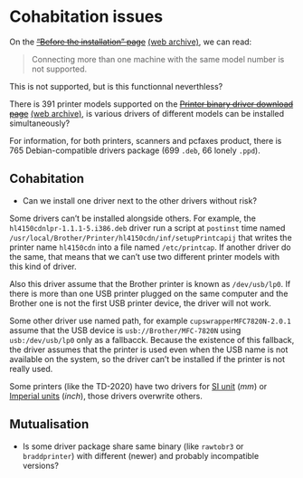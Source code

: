 Cohabitation issues
===================

On the ~~[“Before the installation” page](http://welcome.solutions.brother.com/bsc/public_s/id/linux/en/before.html#evlenv)~~ [(web archive)](http://web.archive.org/web/20140319075234/http://welcome.solutions.brother.com/bsc/public_s/id/linux/en/before.html#evlenv), we can read:

> Connecting more than one machine with the same model number is not supported.

This is not supported, but is this functionnal neverthless?

There is 391 printer models supported on the ~~[Printer binary driver download page](http://welcome.solutions.brother.com/bsc/public_s/id/linux/en/download_prn.html)~~ [(web archive)](http://web.archive.org/web/20140319075144/http://welcome.solutions.brother.com/bsc/public_s/id/linux/en/download_prn.html), is various drivers of different models can be installed simultaneously?

For information, for both printers, scanners and pcfaxes product, there is 765 Debian-compatible drivers package (699 `.deb`, 66 lonely `.ppd`).

Cohabitation
------------

* Can we install one driver next to the other drivers without risk?

Some drivers can’t be installed alongside others. For example, the `hl4150cdnlpr-1.1.1-5.i386.deb` driver run a script at `postinst` time named `/usr/local/Brother/Printer/hl4150cdn/inf/setupPrintcapij` that writes the printer name `hl4150cdn` into a file named `/etc/printcap`. If another driver do the same, that means that we can’t use two different printer models with this kind of driver.

Also this driver assume that the Brother printer is known as `/dev/usb/lp0`. If there is more than one USB printer plugged on the same computer and the Brother one is not the first USB printer device, the driver will not work.

Some other driver use named path, for example `cupswrapperMFC7820N-2.0.1` assume that the USB device is `usb://Brother/MFC-7820N` using `usb:/dev/usb/lp0` only as a fallbacck. Because the existence of this fallback, the driver assumes that the printer is used even when the USB name is not available on the system, so the driver can’t be installed if the printer is not really used.

Some printers (like the TD-2020) have two drivers for [SI unit](http://en.wikipedia.org/wiki/International_System_of_Unit) (_mm_) or [Imperial units](http://en.wikipedia.org/wiki/Imperial_units) (_inch_), those drivers overwrite others.

Mutualisation
-------------

* Is some driver package share same binary (like `rawtobr3` or `braddprinter`) with different (newer) and probably incompatible versions?
